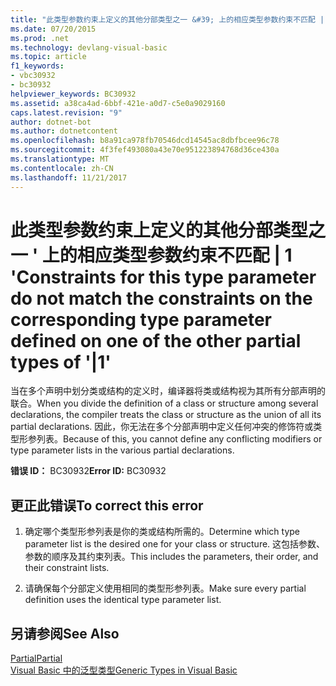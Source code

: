 ```yaml
---
title: "此类型参数约束上定义的其他分部类型之一 &#39; 上的相应类型参数约束不匹配 | 1 &#39;"
ms.date: 07/20/2015
ms.prod: .net
ms.technology: devlang-visual-basic
ms.topic: article
f1_keywords:
- vbc30932
- bc30932
helpviewer_keywords: BC30932
ms.assetid: a38ca4ad-6bbf-421e-a0d7-c5e0a9029160
caps.latest.revision: "9"
author: dotnet-bot
ms.author: dotnetcontent
ms.openlocfilehash: b8a91ca978fb70546dcd14545ac8dbfbcee96c78
ms.sourcegitcommit: 4f3fef493080a43e70e951223894768d36ce430a
ms.translationtype: MT
ms.contentlocale: zh-CN
ms.lasthandoff: 11/21/2017
---
```

# <a name="constraints-for-this-type-parameter-do-not-match-the-constraints-on-the-corresponding-type-parameter-defined-on-one-of-the-other-partial-types-of-39139"></a><span data-ttu-id="af6fe-102">此类型参数约束上定义的其他分部类型之一 &#39; 上的相应类型参数约束不匹配 | 1 &#39;</span><span class="sxs-lookup"><span data-stu-id="af6fe-102">Constraints for this type parameter do not match the constraints on the corresponding type parameter defined on one of the other partial types of &#39;|1&#39;</span></span>
<span data-ttu-id="af6fe-103">当在多个声明中划分类或结构的定义时，编译器将类或结构视为其所有分部声明的联合。</span><span class="sxs-lookup"><span data-stu-id="af6fe-103">When you divide the definition of a class or structure among several declarations, the compiler treats the class or structure as the union of all its partial declarations.</span></span> <span data-ttu-id="af6fe-104">因此，你无法在多个分部声明中定义任何冲突的修饰符或类型形参列表。</span><span class="sxs-lookup"><span data-stu-id="af6fe-104">Because of this, you cannot define any conflicting modifiers or type parameter lists in the various partial declarations.</span></span>  
  
 <span data-ttu-id="af6fe-105">**错误 ID：** BC30932</span><span class="sxs-lookup"><span data-stu-id="af6fe-105">**Error ID:** BC30932</span></span>  
  
## <a name="to-correct-this-error"></a><span data-ttu-id="af6fe-106">更正此错误</span><span class="sxs-lookup"><span data-stu-id="af6fe-106">To correct this error</span></span>  
  
1.  <span data-ttu-id="af6fe-107">确定哪个类型形参列表是你的类或结构所需的。</span><span class="sxs-lookup"><span data-stu-id="af6fe-107">Determine which type parameter list is the desired one for your class or structure.</span></span> <span data-ttu-id="af6fe-108">这包括参数、参数的顺序及其约束列表。</span><span class="sxs-lookup"><span data-stu-id="af6fe-108">This includes the parameters, their order, and their constraint lists.</span></span>  
  
2.  <span data-ttu-id="af6fe-109">请确保每个分部定义使用相同的类型形参列表。</span><span class="sxs-lookup"><span data-stu-id="af6fe-109">Make sure every partial definition uses the identical type parameter list.</span></span>  
  
## <a name="see-also"></a><span data-ttu-id="af6fe-110">另请参阅</span><span class="sxs-lookup"><span data-stu-id="af6fe-110">See Also</span></span>  
 [<span data-ttu-id="af6fe-111">Partial</span><span class="sxs-lookup"><span data-stu-id="af6fe-111">Partial</span></span>](../../visual-basic/language-reference/modifiers/partial.md)  
 [<span data-ttu-id="af6fe-112">Visual Basic 中的泛型类型</span><span class="sxs-lookup"><span data-stu-id="af6fe-112">Generic Types in Visual Basic</span></span>](../../visual-basic/programming-guide/language-features/data-types/generic-types.md)
